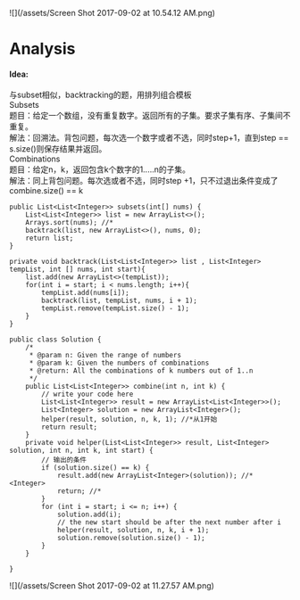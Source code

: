 ![](/assets/Screen Shot 2017-09-02 at 10.54.12 AM.png)

# Analysis

#### Idea:

与subset相似，backtracking的题，用排列组合模板  
Subsets  
题目：给定一个数组，没有重复数字。返回所有的子集。要求子集有序、子集间不重复。  
解法：回溯法。背包问题，每次选一个数字或者不选，同时step+1，直到step == s.size\(\)则保存结果并返回。  
Combinations  
题目：给定n，k，返回包含k个数字的1.....n的子集。  
解法：同上背包问题。每次选或者不选，同时step +1，只不过退出条件变成了 combine.size\(\) == k

```
public List<List<Integer>> subsets(int[] nums) {
    List<List<Integer>> list = new ArrayList<>();
    Arrays.sort(nums); //*
    backtrack(list, new ArrayList<>(), nums, 0);
    return list;
}

private void backtrack(List<List<Integer>> list , List<Integer> tempList, int [] nums, int start){
    list.add(new ArrayList<>(tempList));
    for(int i = start; i < nums.length; i++){
        tempList.add(nums[i]);
        backtrack(list, tempList, nums, i + 1);
        tempList.remove(tempList.size() - 1);
    }
}

public class Solution {
    /*
     * @param n: Given the range of numbers
     * @param k: Given the numbers of combinations
     * @return: All the combinations of k numbers out of 1..n
     */
    public List<List<Integer>> combine(int n, int k) {
        // write your code here
        List<List<Integer>> result = new ArrayList<List<Integer>>();
        List<Integer> solution = new ArrayList<Integer>();
        helper(result, solution, n, k, 1); //*从1开始
        return result;
    }
    private void helper(List<List<Integer>> result, List<Integer> solution, int n, int k, int start) {
        // 输出的条件
        if (solution.size() == k) {
            result.add(new ArrayList<Integer>(solution)); //* <Integer>
            return; //*
        }
        for (int i = start; i <= n; i++) {
            solution.add(i);
            // the new start should be after the next number after i
            helper(result, solution, n, k, i + 1);
            solution.remove(solution.size() - 1);
        }
    }

}
```

![](/assets/Screen Shot 2017-09-02 at 11.27.57 AM.png)

